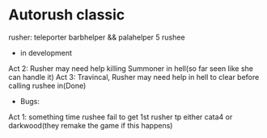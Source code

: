 # Autorush classic
rusher: teleporter
barbhelper && palahelper
5 rushee

* in development

Act 2: Rusher may need help killing Summoner in hell(so far seen like she can handle it)
Act 3: Travincal, Rusher may need help in hell to clear before calling rushee in(Done)

* Bugs:

Act 1: something time rushee fail to get 1st rusher tp either cata4 or darkwood(they remake the game if this happens)